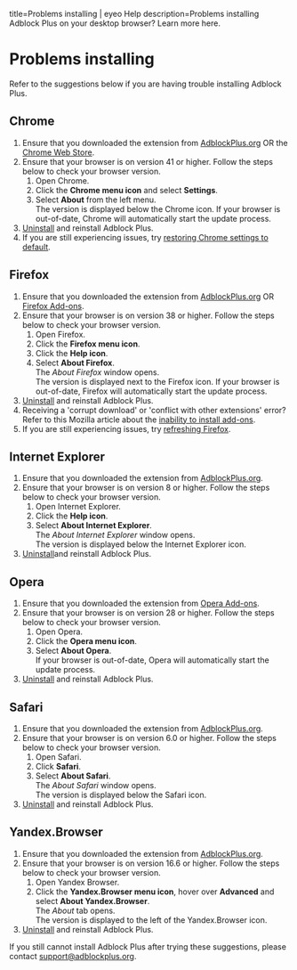 title=Problems installing | eyeo Help
description=Problems installing Adblock Plus on your desktop browser? Learn more here.

# Problems installing

 Refer to the suggestions below if you are having trouble installing Adblock Plus.  

## Chrome

1. Ensure that you downloaded the extension from [AdblockPlus.org](https://adblockplus.org) OR the [Chrome Web Store](https://chrome.google.com/webstore/detail/adblock-plus/cfhdojbkjhnklbpkdaibdccddilifddb).
2. Ensure that your browser is on version 41 or higher. Follow the steps below to check your browser version.
    1. Open Chrome.
    2. Click the **Chrome menu icon** and select **Settings**.
    3. Select **About** from the left menu.
    <br> The version is displayed below the Chrome icon. If your browser is out-of-date, Chrome will automatically start the update process.
3. [Uninstall](https://support.google.com/chrome_webstore/answer/2664769?hl=en) and reinstall Adblock Plus.
4. If you are still experiencing issues, try [restoring Chrome settings to default](https://support.google.com/chrome/answer/3296214).

## Firefox

1. Ensure that you downloaded the extension from [AdblockPlus.org](https://adblockplus.org) OR [Firefox Add-ons](https://addons.mozilla.org/en-US/firefox/addon/adblock-plus/?src=ss).
2. Ensure that your browser is on version 38 or higher. Follow the steps below to check your browser version.
    1. Open Firefox.
    2. Click the **Firefox menu icon**.
    3. Click the **Help icon**.
    4. Select **About Firefox**.
    <br> The *About Firefox* window opens.
    <br> The version is displayed next to the Firefox icon. If your browser is out-of-date, Firefox will automatically start the update process.
3. [Uninstall](https://support.mozilla.org/en-US/kb/disable-or-remove-add-ons#w_how-to-remove-extensions-and-themes) and reinstall Adblock Plus.
4. Receiving a 'corrupt download' or 'conflict with other extensions' error? Refer to this Mozilla article about the [inability to install add-ons](https://support.mozilla.org/en-US/kb/unable-install-add-ons-extensions-or-themes?redirectlocale=en-US&redirectslug=unable-install-add-ons-or-extensions).
5. If you are still experiencing issues, try [refreshing Firefox](https://support.mozilla.org/en-US/kb/refresh-firefox-reset-add-ons-and-settings).

## Internet Explorer

1. Ensure that you downloaded the extension from [AdblockPlus.org](https://adblockplus.org).
2. Ensure that your browser is on version 8 or higher. Follow the steps below to check your browser version.
    1. Open Internet Explorer.
    2. Click the **Help icon**.
    3. Select **About Internet Explorer**.
    <br> The *About Internet Explorer* window opens.
    <br> The version is displayed below the Internet Explorer icon.
3. [Uninstall](https://support.microsoft.com/en-us/help/17447/windows-internet-explorer-11-manage-add-ons)and reinstall Adblock Plus.

## Opera

1. Ensure that you downloaded the extension from [Opera Add-ons](https://addons.opera.com/en/extensions/details/opera-adblock/?display=en-US).
2. Ensure that your browser is on version 28 or higher. Follow the steps below to check your browser version.
    1. Open Opera.
    2. Click the **Opera menu icon**.
    3. Select **About Opera**.
    <br> If your browser is out-of-date, Opera will automatically start the update process.
3. [Uninstall](http://help.opera.com/Mac/11.60/en/extensions.html) and reinstall Adblock Plus.

## Safari

1. Ensure that you downloaded the extension from [AdblockPlus.org](https://adblockplus.org).
2. Ensure that your browser is on version 6.0 or higher. Follow the steps below to check your browser version.
    1. Open Safari.
    2. Click **Safari**.
    3. Select **About Safari**.
    <br> The *About Safari* window opens.
    <br> The version is displayed below the Safari icon.
3. [Uninstall](https://support.apple.com/en-us/HT203051) and reinstall Adblock Plus.

## Yandex.Browser

1. Ensure that you downloaded the extension from [AdblockPlus.org](https://adblockplus.org).
2. Ensure that your browser is on version 16.6 or higher. Follow the steps below to check your browser version.
    1. Open Yandex Browser.
    2. Click the **Yandex.Browser menu icon**, hover over **Advanced** and select **About Yandex.Browser**.
    <br> The *About* tab opens.
    <br> The version is displayed to the left of the Yandex.Browser icon.
3. [Uninstall](https://yandex.com/support/browser/feedback/del-extension.xml) and reinstall Adblock Plus.

If you still cannot install Adblock Plus after trying these suggestions, please contact <support@adblockplus.org>.
